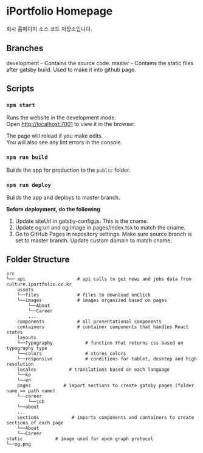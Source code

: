 # iPortfolio Homepage

회사 홈페이지 소스 코드 저장소입니다.

## Branches

development - Contains the source code.
master - Contains the static files after gatsby build. Used to make it into github page. 

## Scripts

### `npm start`

Runs the website in the development mode.\
Open [http://localhost:7001](http://localhost:7001) to view it in the browser.

The page will reload if you make edits.\
You will also see any lint errors in the console.

### `npm run build`

Builds the app for production to the `public` folder.

### `npm run deploy`

Builds the app and deploys to master branch.

**Before deployment, do the following**

1. Update siteUrl in gatsby-config.js. This is the cname.
2. Update og:url and og:image in pages/index.tsx to match the cname.
3. Go to GitHub Pages in repository settings. Make sure source branch is set to master branch. Update custom domain to match cname. 

## Folder Structure

```
src
└── api                   # api calls to get news and jobs data from culture.iportfolio.co.kr
    assets
    └──files              # files to download onClick
    └──images             # images organized based on pages
        └──About
        └──Career
        ...
    components            # all presentational components
    containers            # container components that handles React states
    layouts
    └──Typography            # function that returns css based on typography type
    └──colors                # stores colors
    └──responsive            # conditions for tablet, desktop and high resolution
    locales            # translations based on each language
    └──ko
    └──en
    pages            # import sections to create gatsby pages (folder name == path name)
    └──career
        └──job
    └──about
    ...
    sections            # imports components and containers to create sections of each page
    └──About
    └──Career
static            # image used for open graph protocol
└──og.png
```
